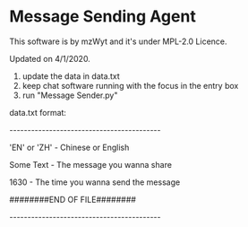 # Message Sending Agent

This software is by mzWyt and it's under MPL-2.0 Licence.

Updated on 4/1/2020.

1. update the data in data.txt
2. keep chat software running with the focus in the entry box
3. run "Message Sender.py"


data.txt format:

\------------------------------------------

'EN' or 'ZH' - Chinese or English

Some Text - The message you wanna share

1630 - The time you wanna send the message

########END OF FILE########

\------------------------------------------
 
